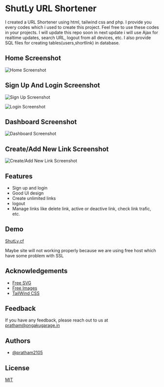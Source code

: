 
# ShutLy URL Shortener

I created a URL Shortener using html, tailwind css and php. I provide you every codes which i used to create this project. Feel free to use these codes in your projects. I will update this repo soon in next update i will use Ajax for realtime updates, search URL, logout from all devices, etc. I also provide SQL files for creating tables(users,shortlink) in database.

## Home Screenshot

![Home Screenshot](https://firebasestorage.googleapis.com/v0/b/replay-chat-dd920.appspot.com/o/Screenshot%20(4).png?alt=media&token=efc9afa9-ea97-419c-bcd1-9d25ec34c963)

## Sign Up And Login Screenshot

![Sign Up Screenshot](https://firebasestorage.googleapis.com/v0/b/replay-chat-dd920.appspot.com/o/Screenshot%20(5).png?alt=media&token=06dae424-069d-4675-9966-bab0330843da)

![Login Screenshot](https://firebasestorage.googleapis.com/v0/b/replay-chat-dd920.appspot.com/o/Screenshot%20(6).png?alt=media&token=c16071d2-2f56-464e-b60f-37fdac824c98)

## Dashboard Screenshot

![Dashboard Screenshot](https://firebasestorage.googleapis.com/v0/b/replay-chat-dd920.appspot.com/o/Screenshot%20(2).png?alt=media&token=a97f81ea-0da7-4f7f-950a-ac4446edab85)

## Create/Add New Link Screenshot

![Create/Add New Link Screenshot](https://firebasestorage.googleapis.com/v0/b/replay-chat-dd920.appspot.com/o/Screenshot%20(3).png?alt=media&token=ec7c7646-431a-49e1-bab1-5522903b507b)

## Features

- Sign up and login
- Good UI design
- Create unlimited links
- logout
- Manage links like delete link, active or deactive link, check link trafic, etc.

  
## Demo

[ShutLy.cf](https://shutly.cf/home.php)

Maybe site will not working properly because we are using free host which have some problem with SSL

  
## Acknowledgements

 - [Free SVG](https://heroicons.com/)
 - [Free Images](https://undraw.co/)
 - [TailWind CSS](https://tailwindcss.com/docs/installation)

  
## Feedback

If you have any feedback, please reach out to us at pratham@ongakugarage.in

  
## Authors

- [@pratham2105](https://www.github.com/pratham2105)

  
## License

[MIT](https://choosealicense.com/licenses/mit/)

  
